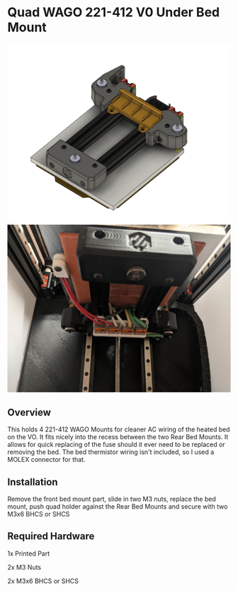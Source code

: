 # Quad WAGO 221-412 V0 Under Bed Mount
![Printed Part](Images/WagoHolder.png)
![Installation](Images/Installed.jpg)
## Overview

This holds 4 221-412 WAGO Mounts for cleaner AC wiring of the heated bed on the VO. It fits nicely into the recess between the two Rear Bed Mounts. It allows for quick replacing of the fuse should it ever need to be replaced or removing the bed. The bed thermistor wiring isn't included, so I used a MOLEX connector for that.

## Installation

Remove the front bed mount part, slide in two M3 nuts, replace the bed mount, push quad holder against the Rear Bed Mounts and secure with two M3x6 BHCS or SHCS

## Required Hardware

1x Printed Part

2x M3 Nuts

2x M3x6 BHCS or SHCS
